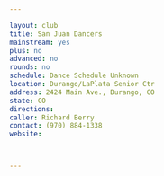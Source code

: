 ```yaml
---

layout: club
title: San Juan Dancers
mainstream: yes
plus: no
advanced: no
rounds: no
schedule: Dance Schedule Unknown
location: Durango/LaPlata Senior Ctr
address: 2424 Main Ave., Durango, CO
state: CO
directions: 
caller: Richard Berry
contact: (970) 884-1338
website: 



---
```


